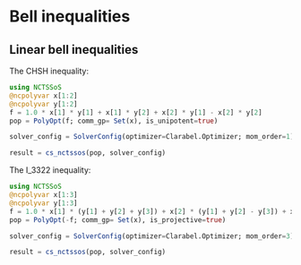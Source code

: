 # Bell inequalities

## Linear bell inequalities

The CHSH inequality:

```Julia
using NCTSSoS
@ncpolyvar x[1:2]
@ncpolyvar y[1:2]
f = 1.0 * x[1] * y[1] + x[1] * y[2] + x[2] * y[1] - x[2] * y[2]
pop = PolyOpt(f; comm_gp= Set(x), is_unipotent=true)

solver_config = SolverConfig(optimizer=Clarabel.Optimizer; mom_order=1)

result = cs_nctssos(pop, solver_config)
```

The I_3322 inequality:

```Julia
using NCTSSoS
@ncpolyvar x[1:3]
@ncpolyvar y[1:3]
f = 1.0 * x[1] * (y[1] + y[2] + y[3]) + x[2] * (y[1] + y[2] - y[3]) + x[3] * (y[1] - y[2]) - x[1] - 2 * y[1] - y[2]
pop = PolyOpt(-f; comm_gp= Set(x), is_projective=true)

solver_config = SolverConfig(optimizer=Clarabel.Optimizer; mom_order=3)

result = cs_nctssos(pop, solver_config)
```